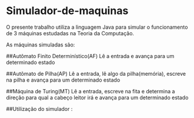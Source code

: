 # Simulador-de-maquinas

O presente trabalho utiliza a linguagem Java para simular o funcionamento de 3 máquinas estudadas na Teoria da Computação.

As máquinas simuladas são:

##Autômato Finito Determinístico(AF) 
Lê a entrada e avança para um determinado estado

##Autômato de Pilha(AP) 
Lê a entrada, lê algo da pilha(memória), escreve na pilha e avança para um determinado estado

##Máquina de Turing(MT) 
Lê a entrada, escreve na fita e determina a direção para qual a cabeço leitor irá e avança para um determinado estado


##Utilização do simulador :

